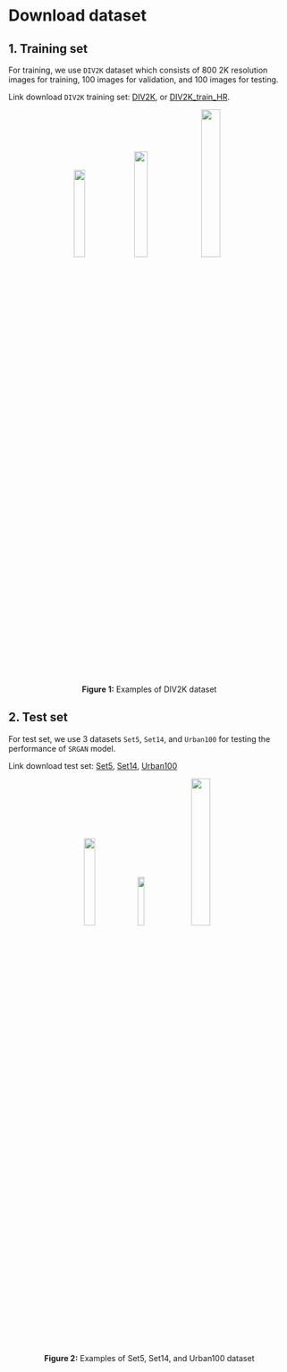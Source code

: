 # Download dataset
## 1. Training set
For training, we use `DIV2K` dataset which consists of 800 2K resolution images for training, 100 images for validation, and 100 images for testing.

Link download `DIV2K` training set: [DIV2K](https://data.vision.ee.ethz.ch/cvl/DIV2K/), or [DIV2K_train_HR](http://data.vision.ee.ethz.ch/cvl/DIV2K/DIV2K_train_HR.zip).

<div align="center">
  <img src="https://user-images.githubusercontent.com/83662223/179549841-d6af3432-aec7-4aa5-aba4-990c1c47b189.png" width="20%" height="20%" />
  <img src="https://user-images.githubusercontent.com/83662223/179551311-fe9e0da3-1121-4ba0-88fb-e90856e4faab.png" width="22%" height="22%" />
  <img src="https://user-images.githubusercontent.com/83662223/179551673-bcd1d20a-6524-452d-b4e6-7cee2339172b.png" width="26%" height="26%" />
</div>

<p align="center">
    <strong>Figure 1:</strong> Examples of DIV2K dataset
</p>

## 2. Test set
For test set, we use 3 datasets `Set5`, `Set14`, and `Urban100` for testing the performance of `SRGAN` model.

Link download test set: [Set5](https://uofi.box.com/shared/static/kfahv87nfe8ax910l85dksyl2q212voc.ziphttp://people.rennes.inria.fr/Aline.Roumy/results/SR_BMVC12.html), [Set14](https://uofi.box.com/shared/static/igsnfieh4lz68l926l8xbklwsnnk8we9.zip), [Urban100](https://uofi.box.com/shared/static/65upg43jjd0a4cwsiqgl6o6ixube6klm.zip)

<div align="center">
  <img src="https://user-images.githubusercontent.com/83662223/179556191-3ec8602d-9137-4a60-9d28-90b04e75279c.png" width="20%" height="20%" />
  <img src="https://user-images.githubusercontent.com/83662223/179556310-4c01f122-c31b-4707-85e4-452be299dc8e.png" width="15%" height="15%" />
  <img src="https://user-images.githubusercontent.com/83662223/179556400-cc9589f8-3ce3-40e1-8398-f6e4ad941818.png" width="26%" height="26%" />
</div>
<p align="center">
    <strong>Figure 2:</strong> Examples of Set5, Set14, and Urban100 dataset
</p>
